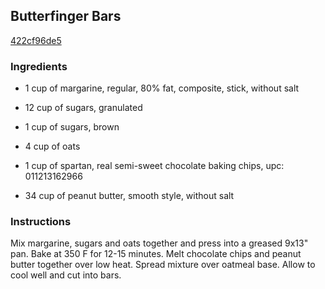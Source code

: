 ## Butterfinger Bars

[422cf96de5](http://www.food.com/recipe/butterfinger-bars-84151)

### Ingredients

 - 1 cup of margarine, regular, 80% fat, composite, stick, without salt

 - 12 cup of sugars, granulated

 - 1 cup of sugars, brown

 - 4 cup of oats

 - 1 cup of spartan, real semi-sweet chocolate baking chips, upc: 011213162966

 - 34 cup of peanut butter, smooth style, without salt

### Instructions

Mix margarine, sugars and oats together and press into a greased 9x13" pan. Bake at 350 F for 12-15 minutes. Melt chocolate chips and peanut butter together over low heat. Spread mixture over oatmeal base. Allow to cool well and cut into bars.